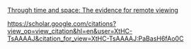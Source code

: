 [Through time and space: The evidence for remote viewing](https://www.agreaterreality.com/downloads/articles/Stephan%20A.%20Schwartz%20-%20Remote%20Viewing.pdf)

https://scholar.google.com/citations?view_op=view_citation&hl=en&user=XtHC-TsAAAAJ&citation_for_view=XtHC-TsAAAAJ:PaBasH6fAo0C